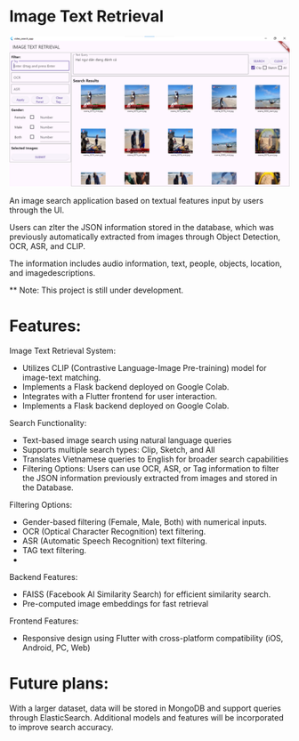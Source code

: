 # Image Text Retrieval
![Demo Image 1](Demo/1.png)

An image search application based on textual features input by users through the UI.

Users can zlter the JSON information stored in the database, which was previously automatically extracted from images through Object Detection, OCR, ASR, and CLIP.

The information includes audio information, text, people, objects, location, and imagedescriptions.

** Note: This project is still under development.

# Features:

Image Text Retrieval System:

- Utilizes CLIP (Contrastive Language-Image Pre-training) model for image-text matching. 
- Implements a Flask backend deployed on Google Colab. 
- Integrates with a Flutter frontend for user interaction. 
- Implements a Flask backend deployed on Google Colab.

Search Functionality: 

- Text-based image search using natural language queries
- Supports multiple search types: Clip, Sketch, and All
- Translates Vietnamese queries to English for broader search capabilities
- Filtering Options: Users can use OCR, ASR, or Tag information to filter the JSON information previously extracted from images and stored in the Database.

Filtering Options:
- Gender-based filtering (Female, Male, Both) with numerical inputs.
- OCR (Optical Character Recognition) text filtering.
- ASR (Automatic Speech Recognition) text filtering.
- TAG text filtering.
- 
Backend Features: 

- FAISS (Facebook AI Similarity Search) for efficient similarity search.
- Pre-computed image embeddings for fast retrieval

Frontend Features: 
- Responsive design using Flutter with cross-platform compatibility (iOS, Android, PC, Web)

# Future plans: 
With a larger dataset, data will be stored in MongoDB and support queries through ElasticSearch. Additional models and features will be incorporated to improve search accuracy. 



